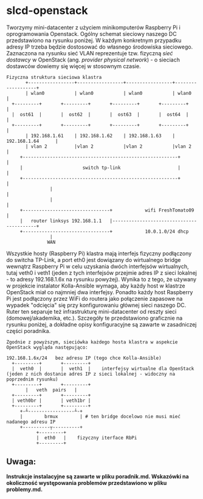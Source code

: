 # slcd-openstack

Tworzymy mini-datacenter z użyciem minikomputerów Raspberry Pi i oprogramowania Openstack. Ogólny schemat sieciowy naszego DC przedstawiono na rysunku poniżej. W każdym konkretnym przypadku adresy IP trzeba będzie dostosować do własnego środowiska sieciowego. Zaznaczona na rysunku sieć VLAN reprezentuje tzw. fizyczną _sieć dostawcy_ w OpenStack (ang. _provider physical network_) - o sieciach dostawców dowiemy się więcej w stosownym czasie.

```
Fizyczna struktura sieciowa klastra
       +-----------------+-----------------+-----------------+-------------------+
       | wlan0           | wlan0           | wlan0           | wlan0             |
  +---------+       +---------+       +---------+       +---------+              |
  |  ost61  |       |  ost62  |       |  ost63  |       |  ost64  |              |
  +---------+       +---------+       +---------+       +---------+              |
       | 192.168.1.61    | 192.168.1.62    | 192.168.1.63    | 192.168.1.64      |
       | vlan 2          |vlan 2           |vlan 2           |vlan 2             |
     +---------------------------------------------------------+                 |
     |                      switch tp-link                     |                 |
     +---------------------------------------------------------+                 |
                |                                                                |
                |                                                                |
     +--------------------------------+            wifi FreshTomato09            |
     |   router linksys 192.168.1.1   |------------------------------------------+
     +--------------------------------+            10.0.1.0/24 dhcp
                |
               WAN
```

Wszystkie hosty (Raspberry Pi) klastra mają interfejs fizyczny podłączony do switcha TP-Link, a port eth0 jest dowiązany do wirtualnego bridge wewnątrz Raspberry Pi w celu uzyskania dwóch interfejsów wirtualnych, tutaj veth0 i veth1 (jeden z tych interfejsów przejmie adres IP z sieci lokalnej - to adresy 192.168.1.6x na rysunku powyżej). Wynika to z tego, że używany w projekcie instalator Kolla-Ansible wymaga, aby każdy host w klastrze OpenStack miał co najmniej dwa interfejsy. Ponadto każdy host Raspberry Pi jest podłączony przez WiFi do routera jako połączenie zapasowe na wypadek "odcięcia" się przy konfigurowaniu głównej sieci naszego DC. Ruter ten separuje też infrastrukturę mini-datacenter od reszty sieci (domowej/akademika, etc.). Szczegóły te przedstawiono graficznie na rysunku poniżej, a dokładne opisy konfiguracyjne są zawarte w zasadniczej części poradnika.

```
Zgodnie z powyższym, sieciówka każdego hosta klastra w aspekcie OpenStack wygląda następująco:

192.168.1.6x/24   bez adresu IP (tego chce Kolla-Ansible)
  +---------+       +---------+
  |  veth0  |       |  veth1  |    interfejsy wirtualne dla OpenStack (jeden z nich dostanie adres IP z sieci lokalnej - widoczny na poprzednim rysunku)
  +---------+       +---------+
       |   veth  pairs   |
  +---------+       +---------+
  | veth0br |       | veth1br |
  +---------+       +---------+
     +-┴-----------------┴-+
     |        brmux        | # ten bridge docelowo nie musi mieć nadanego adresu IP
     +----------┬----------+
           +---------+
           |  eth0   |    fizyczny iterface RbPi
           +---------+
```

## Uwaga: ##
**Instrukcje instalacyjne są zawarte w pliku poradnik.md. Wskazówki na okoliczność występowania problemów przedstawiono w pliku problemy.md.**
